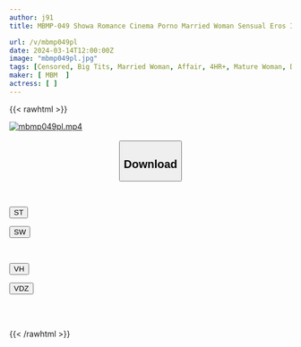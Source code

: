 ```yaml
---
author: j91
title: MBMP-049 Showa Romance Cinema Porno Married Woman Sensual Eros Intense Mature Woman Love-Hate Drama [Act 10] 4 Episodes Included 240 Minutes

url: /v/mbmp049pl
date: 2024-03-14T12:00:00Z
image: "mbmp049pl.jpg"
tags: [Censored, Big Tits, Married Woman, Affair, 4HR+, Mature Woman, Drama	]
maker: [ MBM  ]
actress: [ ]
---
```



{{< rawhtml >}}

<div class="video" data-videoid="qxawYl9yQKc1vX">
    <a href="javascript:;">
        <img src="/v/mbmp049pl/mbmp049pl.jpg" width="WIDTH" height="HEIGHT" alt="mbmp049pl.mp4" loading="lazy">
    </a>
</div>

<script type="text/javascript" src="https://j91.asia/asset/on-demand-st.js"></script>

<br>
  <link rel="stylesheet" href="https://j91.asia/asset/bs5.css">
  
  <center>
  <button class="btn btn-primary" type="button" data-bs-toggle="collapse" data-bs-target=".multi-collapse" aria-expanded="false" aria-controls="multiCollapseExample1 multiCollapseExample2"><h2>Download</h2></button></center>
</p>
<div class="row">
  <div class="col">
    <div class="collapse multi-collapse" id="multiCollapseExample1">
      <div class="card card-body">
	      	      <br>
<div class="buttons">  
<p><a href="https://streamtape.to/v/qxawYl9yQKc1vX" target="_blank"><button class="btn-hover color-3"><i class="fa fa-download"></i> ST</button></a></p>
<p><a href="https://asnwish.com/nv662p0zv405" target="_blank"><button class="btn-hover color-2"><i class="fa fa-download"></i> SW</button></a></p></div>
    </div>
  </div>
</div>
  <div class="col">
    <div class="collapse multi-collapse" id="multiCollapseExample2">
      <div class="card card-body">
	      <br>
<div class="buttons">
<p><a href="https://vidhidevip.com/f/iu3y2rskt5p8"><button class="btn-hover color-9"><i class="fa fa-download"></i> VH</button></a></p>
<p><a href="https://vidoza.net/gc0t891ymqzo"><button class="btn-hover color-8"><i class="fa fa-download"></i> VDZ</button></a></p></div>
<br><br>
      </div>
    </div>
  </div>
</div>

{{< /rawhtml >}}